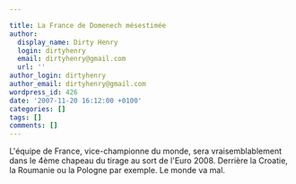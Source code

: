 ```yaml
---

title: La France de Domenech mésestimée
author:
  display_name: Dirty Henry
  login: dirtyhenry
  email: dirtyhenry@gmail.com
  url: ''
author_login: dirtyhenry
author_email: dirtyhenry@gmail.com
wordpress_id: 426
date: '2007-11-20 16:12:00 +0100'
categories: []
tags: []
comments: []
---
```

L'équipe de France, vice-championne du monde, sera vraisemblablement dans le 4ème chapeau du tirage au sort de l'Euro 2008. Derrière la Croatie, la Roumanie ou la Pologne par exemple. Le monde va mal.
